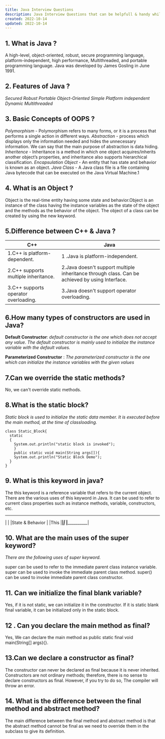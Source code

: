 ```yaml
---
title: Java Interview Questions
description: Java Interview Questions that can be helpfull & handy while revising java Concepts.
created: 2022-10-14
updated: 2022-10-14
---
```


## 1. What is Java ?
 A high-level, object-oriented, robust, secure programming language, platform-independent, high performance, Multithreaded, and portable programming language. Java was developed by James Gosling in June 1991.

## 2. Features of Java ?
*Secured*
*Robust*
*Portable*
*Object-Oriented*
*Simple*
*Platform independent*
*Dynamic*
*Multithreaded*

## 3. Basic Concepts of OOPS ?
*Polymorphism* - Polymorphism refers to many forms, or it is a process that performs a single action in different ways.
*Abstraction*  -  process which displays only the information needed and hides the unnecessary information. We can say that the main purpose of abstraction is data hiding. 
*Inheritence*  - Inheritance is a method in which one object acquires/inherits another object’s properties, and inheritance also supports hierarchical classification.
*Encapsulation*
*Object*      - An entity that has state and behavior is known as an object.
*Java Class*  - A Java class file is a file containing Java bytecode that can be executed on the Java Virtual Machine.1

## 4. What is an Object ?
Object is the real-time entity having some state and behavior.Object is an instance of the class having the instance variables as the state of the object and the methods as the behavior of the object. The object of a class can be created by using the new keyword.

## 5.Difference between C++ & Java ? 
| C++                                              | Java                                                                                           |
| -------------                                    | -------------                                                                                  |
| 1.C++ is platform-dependent.                     | 1 .Java is platform-independent.                                                               |
| 2.C++ supports multiple inheritance.             | 2.Java doesn't support multiple inheritance through class. Can be achieved by using Interface. |
| 3.C++ supports operator overloading.             | 3.Java doesn't support operator overloading.                                                   |

## 6.How many types of constructors are used in Java? 
 **Default Constructor**: *default constructor is the one which does not accept any value. The default constructor is mainly used to initialize the instance variable with the default values.* 

 **Parameterized Constructor** : *The parameterized constructor is the one which can initialize the instance variables with the given values*

## 7.Can we override the static methods?
No, we can't override static methods.

## 8.What is the static block?
 *Static block is used to initialize the static data member. It is executed before the main method, at the time of classloading.*
```
class Static_Block{  
  static
  {
    System.out.println("static block is invoked");
    }  
    public static void main(String args[]){  
    System.out.println("Static Block Demo");  
  }  
}  
```
## 9. What is this keyword in java?
The this keyword is a reference variable that refers to the current object. There are the various uses of this keyword in Java. It can be used to refer to current class properties such as instance methods, variable, constructors, etc.
_____________                 _____________________
|            |                |State  & Behavior  |
|This        |________________|___________________|_
|____________|

## 10. What are the main uses of the super keyword?
*There are the following uses of super keyword.*

super can be used to refer to the immediate parent class instance variable.
super can be used to invoke the immediate parent class method.
super() can be used to invoke immediate parent class constructor.

## 11. Can we initialize the final blank variable?
Yes, if it is not static, we can initialize it in the constructor. If it is static blank final variable, it can be initialized only in the static block.
## 12 . Can you declare the main method as final?
Yes, We can declare the main method as public static final void main(String[] args){}.
 
 ## 13.Can we declare a constructor as final?
The constructor can never be declared as final because it is never inherited. Constructors are not ordinary methods; therefore, there is no sense to declare constructors as final. However, if you try to do so, The compiler will throw an error.

## 14. What is the difference between the final method and abstract method?
The main difference between the final method and abstract method is that the abstract method cannot be final as we need to override them in the subclass to give its definition.


